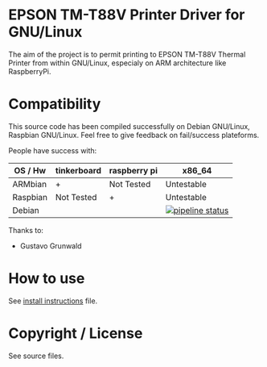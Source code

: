 # EPSON TM-T88V Printer Driver for GNU/Linux

The aim of the project is to permit printing to EPSON TM-T88V Thermal
Printer from within GNU/Linux, especialy on ARM architecture like
RaspberryPi.

# Compatibility

This source code has been compiled successfully on Debian GNU/Linux,
Raspbian GNU/Linux. Feel free to give feedback on fail/success
plateforms.

People have success with:

| OS / Hw     | tinkerboard | raspberry pi | x86_64     |
|-------------|-------------|--------------|------------|
| ARMbian     | +           | Not Tested   | Untestable |
| Raspbian    | Not Tested  | +            | Untestable |
| Debian      |             |              | [![pipeline status](https://framagit.org/groolot/epson-tm-t88v-driver/badges/master/pipeline.svg)](https://framagit.org/groolot/epson-tm-t88v-driver/-/commits/master) |

Thanks to:
 * Gustavo Grunwald

# How to use

See [install instructions](INSTALL.md) file.

# Copyright / License

See source files.
